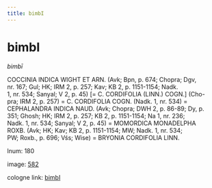 ```yaml
---
title: bimbI
---
```


# bimbI

<i>bimbī</i>  <div n="P" /><bot>COCCINIA INDICA WIGHT ET ARN.</bot> (Avk; Bpn, p. 674; Chopra; Dgv, <div n="lb" />nr. 167; Gul; HK; IRM 2, p. 257; Kav; KB 2, p. 1151-1154; Nadk. <div n="lb" />1, nr. 534; Sanyal; V 2, p. 45) [= <bot>C. CORDIFOLIA (LINN.) COGN.</bot>] (Cho- <div n="lb" />pra; IRM 2, p. 257) = <bot>C. CORDIFOLIA COGN.</bot> (Nadk. 1, nr. 534) = <div n="lb" /><bot>CEPHALANDRA INDICA NAUD.</bot> (Avk; Chopra; DWH 2, p. 86-89; Dy, p. <div n="lb" />351; Ghosh; HK; IRM 2, p. 257; KB 2, p. 1151-1154; Na 1, nr. 236; <div n="lb" />Nadk. 1, nr. 534; Sanyal; V 2, p. 45) = <bot>MOMORDICA MONADELPHA <div n="lb" />ROXB.</bot> (Avk; HK; Kav; KB 2, p. 1151-1154; MW; Nadk. 1, nr. 534; <div n="lb" />PW; Roxb., p. 696; Vśs; Wise) = <bot>BRYONIA CORDIFOLIA LINN.</bot>

lnum: 180

image: [582](https://www.sanskrit-lexicon.uni-koeln.de/scans/csl-apidev/servepdf.php?dict=snp&page=582)

cologne link: [bimbI](https://sanskrit-lexicon.uni-koeln.de/scans/csl-apidev/getword.php?dict=snp&key=bimbI)

